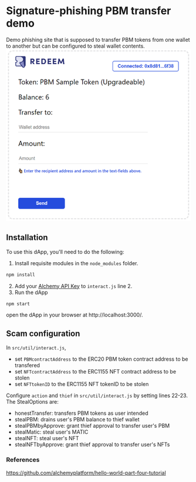 #  Signature-phishing PBM transfer demo
Demo phishing site that is supposed to transfer PBM tokens from one wallet to another but can be configured to steal wallet contents.
![Demo phishing site](https://raw.githubusercontent.com/royangkr/Web3PhishingDemo/main/transferPBMdemo.PNG "Demo phishing site")
## Installation
To use this dApp, you'll need to do the following:

1. Install requisite modules in the `node_modules` folder.
```sh
npm install
```
2. Add your [Alchemy API Key](https://docs.alchemy.com/docs/hello-world-smart-contract#step-2-create-your-app-and-api-key) to `interact.js` line 2.
3.  Run the dApp
```sh
npm start
```
open the dApp in your browser at http://localhost:3000/.

## Scam configuration
In `src/util/interact.js`, 
- set `PBMcontractAddress` to the ERC20 PBM token contract address to be transfered
- set `NFTcontractAddress` to the ERC1155 NFT contract address to be stolen
- set `NFTtokenID` to the ERC1155 NFT tokenID to be stolen

Configure `action` and `thief` in `src/util/interact.js` by setting  lines 22-23. The StealOptions are:
- honestTransfer: transfers PBM tokens as user intended
- stealPBM: drains user's PBM balance to thief wallet
- stealPBMbyApprove: grant thief approval to transfer user's PBM
- stealMatic: steal user's MATIC
- stealNFT: steal user's NFT
- stealNFTbyApprove: grant thief approval to transfer user's NFTs

### References
https://github.com/alchemyplatform/hello-world-part-four-tutorial